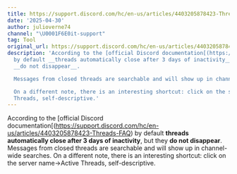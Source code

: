 ```yaml
---
title: https://support.discord.com/hc/en-us/articles/4403205878423-Threads-FAQ)
date: '2025-04-30'
author: julioverne74
channel: "\U0001F6E0it-support"
tag: Tool
original_url: https://support.discord.com/hc/en-us/articles/4403205878423-Threads-FAQ)
description: 'According to the [official Discord documentation[(https://support.discord.com/hc/en-us/articles/4403205878423-Threads-FAQ)
  by default __threads automatically close after 3 days of inactivity__, but they
  __do not disappear__.

  Messages from closed threads are searchable and will show up in channel-wide searches.

  On a different note, there is an interesting shortcut: click on the server name->Active
  Threads, self-descriptive.'
---
```


According to the [official Discord documentation[(https://support.discord.com/hc/en-us/articles/4403205878423-Threads-FAQ) by default __threads automatically close after 3 days of inactivity__, but they __do not disappear__.
Messages from closed threads are searchable and will show up in channel-wide searches.
On a different note, there is an interesting shortcut: click on the server name->Active Threads, self-descriptive.